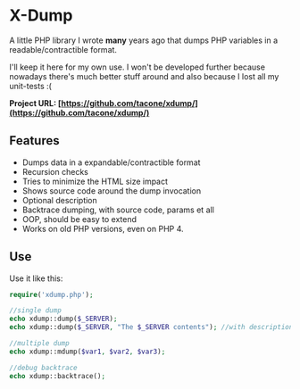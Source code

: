 X-Dump
=========

A little PHP library I wrote **many** years ago that dumps PHP variables in a readable/contractible format.

I'll keep it here for my own use. I won't be developed further because nowadays there's much better stuff 
around and also because I lost all my unit-tests :(

**Project URL: [https://github.com/tacone/xdump/](https://github.com/tacone/xdump/)**

## Features

- Dumps data in a expandable/contractible format
- Recursion checks
- Tries to minimize the HTML size impact
- Shows source code around the dump invocation
- Optional description 
- Backtrace dumping, with source code, params et all
- OOP, should be easy to extend
- Works on old PHP versions, even on PHP 4.

## Use

Use it like this:

```php
require('xdump.php');

//single dump
echo xdump::dump($_SERVER);
echo xdump::dump($_SERVER, "The $_SERVER contents"); //with description

//multiple dump
echo xdump::mdump($var1, $var2, $var3);

//debug backtrace
echo xdump::backtrace();
```
